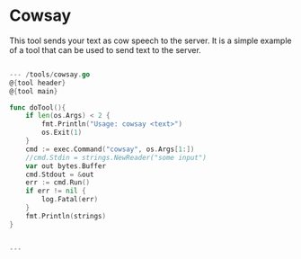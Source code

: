 # Cowsay

This tool sends your text as cow speech to the server. It is a simple example of a tool that can be used to send text to the server.

``` go

--- /tools/cowsay.go
@{tool header}
@{tool main}

func doTool(){
    if len(os.Args) < 2 {
        fmt.Println("Usage: cowsay <text>")
        os.Exit(1)
    }
	cmd := exec.Command("cowsay", os.Args[1:])
	//cmd.Stdin = strings.NewReader("some input")
	var out bytes.Buffer
	cmd.Stdout = &out
	err := cmd.Run()
	if err != nil {
		log.Fatal(err)
	}
    fmt.Println(strings)
}


---
```
